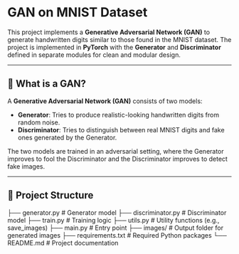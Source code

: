 # GAN on MNIST Dataset

This project implements a **Generative Adversarial Network (GAN)** to generate handwritten digits similar to those found in the MNIST dataset. The project is implemented in **PyTorch** with the **Generator** and **Discriminator** defined in separate modules for clean and modular design.

---

## 🧠 What is a GAN?

A **Generative Adversarial Network (GAN)** consists of two models:

- **Generator**: Tries to produce realistic-looking handwritten digits from random noise.
- **Discriminator**: Tries to distinguish between real MNIST digits and fake ones generated by the Generator.

The two models are trained in an adversarial setting, where the Generator improves to fool the Discriminator and the Discriminator improves to detect fake images.

---

## 📁 Project Structure

├── generator.py # Generator model
├── discriminator.py # Discriminator model
├── train.py # Training logic
├── utils.py # Utility functions (e.g., save_images)
├── main.py # Entry point
├── images/ # Output folder for generated images
├── requirements.txt # Required Python packages
└── README.md # Project documentation
